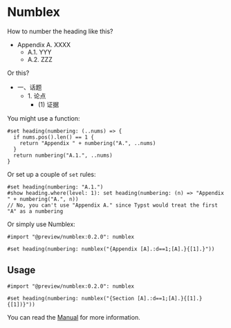 # Numblex

How to number the heading like this?

- Appendix A. XXXX
  - A.1. YYY
  - A.2. ZZZ

Or this?

- 一、话题
  - 1\. 论点
    - (1) 证据

You might use a function:

```Typst
#set heading(numbering: (..nums) => {
  if nums.pos().len() == 1 {
    return "Appendix " + numbering("A.", ..nums)
  }
  return numbering("A.1.", ..nums)
}
```

Or set up a couple of `set` rules:

```Typst
#set heading(numbering: "A.1.")
#show heading.where(level: 1): set heading(numbering: (n) => "Appendix " + numbering("A.", n))
// No, you can't use "Appendix A." since Typst would treat the first "A" as a numbering
```

Or simply use Numblex:

```Typst
#import "@preview/numblex:0.2.0": numblex

#set heading(numbering: numblex("{Appendix [A].:d==1;[A].}{[1].}"))
```

## Usage

```typst
#import "@preview/numblex:0.2.0": numblex

#set heading(numbering: numblex("{Section [A].:d==1;[A].}{[1].}{[1])}"))

```

You can read the [Manual](https://github.com/ParaN3xus/numblex/blob/main/manual.pdf) for more information.
